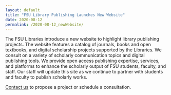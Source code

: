 ```yaml
---
layout: default
title: "FSU Library Publishing Launches New Website"
date: 2020-08-12
permalink: /2020-08-12_newWebsite/
---
```


The FSU Libraries introduce a new website to highlight library publishing projects. The website features a catalog of journals, books and open textbooks, and digital scholarship projects supported by the Libraries. We consult on a variety of scholarly communication topics and digital publishing tools. We provide open access publishing expertise, services, and platforms to enhance the scholarly output of FSU students, faculty, and staff. Our staff will update this site as we continue to partner with students and faculty to publish scholarly works. 

[Contact us](https://www.lib.fsu.edu/DRS/form/contact-us) to propose a project or schedule a consultation.
